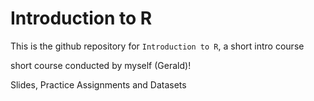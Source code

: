 # Introduction to R
This is the github repository for `Introduction to R`, a short intro course 

short course conducted by myself (Gerald)!

Slides, Practice Assignments and Datasets
